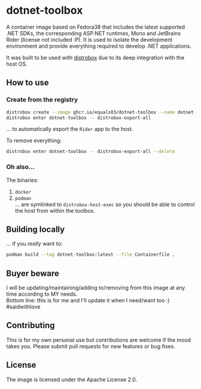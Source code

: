 # dotnet-toolbox
A container image based on Fedora38 that includes the latest supported .NET SDKs, the corresponding ASP.NET runtimes, Mono and JetBrains Rider (license not included :P). It is used to isolate the development environment and provide everything required to develop .NET applications.

It was built to be used with [distrobox](https://github.com/89luca89/distrobox) due to its deep integration with the host OS.

## How to use

### Create from the registry
```sh
distrobox create --image ghcr.io/equals03/dotnet-toolbox --name dotnet-toolbox
distrobox enter dotnet-toolbox -- distrobox-export-all
```
... to automatically export the `Rider` app to the host.   

To remove everything:
```sh
distrobox enter dotnet-toolbox -- distrobox-export-all --delete
```
### Oh also...
The binaries:
1. `docker`
2. `podman`  
... are symlinked to `distrobox-host-exec` so you should be able to control the host from within the toolbox.

## Building locally
... if you *really* want to:
```sh
podman build --tag dotnet-toolbox:latest --file Containerfile .
```

## Buyer beware
I will be updating/maintaining/adding to/removing from this image at any time according to MY needs.  
Bottom line: this is for me and I'll update it when I need/want too :) #saidwithlove

## Contributing
This is for my own personal use but contributions are welcome if the mood takes you. Please submit pull requests for new features or bug fixes.

## License
The image is licensed under the Apache License 2.0.